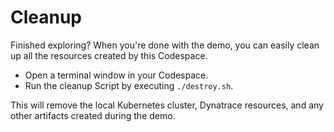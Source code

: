 # Cleanup

Finished exploring? When you're done with the demo, you can easily clean up all the resources created by this Codespace.

- Open a terminal window in your Codespace. 
- Run the cleanup Script by executing `./destroy.sh`.

This will remove the local Kubernetes cluster, Dynatrace resources, and any other artifacts created during the demo.